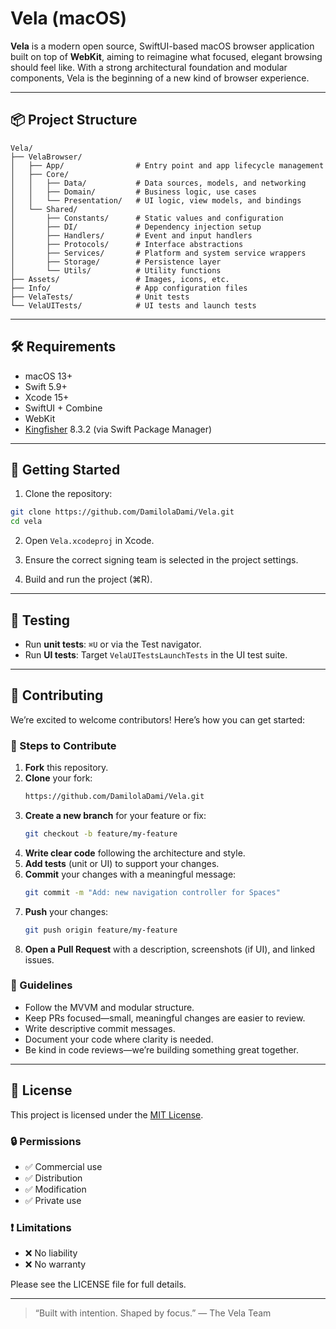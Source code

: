 # Vela (macOS)

**Vela** is a modern open source, SwiftUI-based macOS browser application built on top of **WebKit**, aiming to reimagine what focused, elegant browsing should feel like. With a strong architectural foundation and modular components, Vela is the beginning of a new kind of browser experience.

---

## 📦 Project Structure

```
Vela/
├── VelaBrowser/
│   ├── App/                # Entry point and app lifecycle management
│   ├── Core/
│   │   ├── Data/           # Data sources, models, and networking
│   │   ├── Domain/         # Business logic, use cases
│   │   └── Presentation/   # UI logic, view models, and bindings
│   └── Shared/
│       ├── Constants/      # Static values and configuration
│       ├── DI/             # Dependency injection setup
│       ├── Handlers/       # Event and input handlers
│       ├── Protocols/      # Interface abstractions
│       ├── Services/       # Platform and system service wrappers
│       ├── Storage/        # Persistence layer
│       └── Utils/          # Utility functions
├── Assets/                 # Images, icons, etc.
├── Info/                   # App configuration files
├── VelaTests/              # Unit tests
└── VelaUITests/            # UI tests and launch tests
```

---

## 🛠 Requirements

- macOS 13+
- Swift 5.9+
- Xcode 15+
- SwiftUI + Combine
- WebKit
- [Kingfisher](https://github.com/onevcat/Kingfisher) 8.3.2 (via Swift Package Manager)

---

## 🚀 Getting Started

1. Clone the repository:
```bash
git clone https://github.com/DamilolaDami/Vela.git
cd vela
```

2. Open `Vela.xcodeproj` in Xcode.

3. Ensure the correct signing team is selected in the project settings.

4. Build and run the project (⌘R).

---

## 🧪 Testing

- Run **unit tests**: `⌘U` or via the Test navigator.
- Run **UI tests**: Target `VelaUITestsLaunchTests` in the UI test suite.

---

## 🤝 Contributing

We’re excited to welcome contributors! Here’s how you can get started:

### 👣 Steps to Contribute

1. **Fork** this repository.
2. **Clone** your fork:
   ```bash
   https://github.com/DamilolaDami/Vela.git
   ```
3. **Create a new branch** for your feature or fix:
   ```bash
   git checkout -b feature/my-feature
   ```
4. **Write clear code** following the architecture and style.
5. **Add tests** (unit or UI) to support your changes.
6. **Commit** your changes with a meaningful message:
   ```bash
   git commit -m "Add: new navigation controller for Spaces"
   ```
7. **Push** your changes:
   ```bash
   git push origin feature/my-feature
   ```
8. **Open a Pull Request** with a description, screenshots (if UI), and linked issues.

### 🧭 Guidelines

- Follow the MVVM and modular structure.
- Keep PRs focused—small, meaningful changes are easier to review.
- Write descriptive commit messages.
- Document your code where clarity is needed.
- Be kind in code reviews—we’re building something great together.

---

## 📜 License

This project is licensed under the [MIT License](https://opensource.org/licenses/MIT).

### 🔒 Permissions

- ✅ Commercial use
- ✅ Distribution
- ✅ Modification
- ✅ Private use

### ❗ Limitations

- ❌ No liability
- ❌ No warranty

Please see the LICENSE file for full details.

---

> “Built with intention. Shaped by focus.” — The Vela Team
